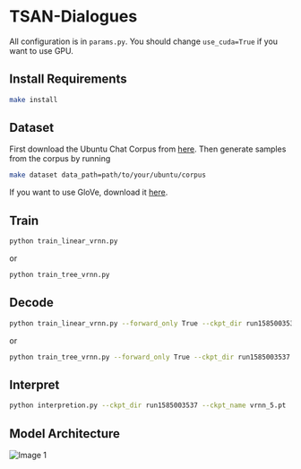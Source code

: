 # TSAN-Dialogues

All configuration is in `params.py`. You should change `use_cuda=True` if you want to use GPU.

## Install Requirements

```bash
make install
```

## Dataset

First download the Ubuntu Chat Corpus from [here](https://daviduthus.org/UCC/).
Then generate samples from the corpus by running

```bash
make dataset data_path=path/to/your/ubuntu/corpus
```

If you want to use GloVe, download it [here](https://nlp.stanford.edu/projects/glove/).

## Train  

```bash
python train_linear_vrnn.py
```

or

```bash
python train_tree_vrnn.py
```

## Decode

```bash
python train_linear_vrnn.py --forward_only True --ckpt_dir run1585003537 --ckpt_name vrnn_5.pt
```

or

```bash
python train_tree_vrnn.py --forward_only True --ckpt_dir run1585003537 --ckpt_name vrnn_5.pt
```

## Interpret

```bash
python interpretion.py --ckpt_dir run1585003537 --ckpt_name vrnn_5.pt
```

## Model Architecture

![Image 1](imgs/dialog_attn_2.PNG)
